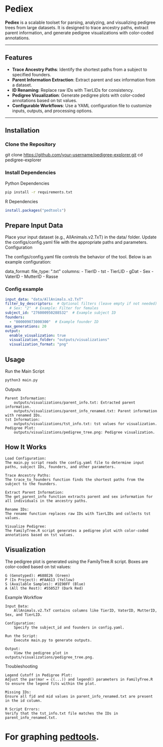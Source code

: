 # Pediex

**Pediex** is a scalable toolset for parsing, analyzing, and visualizing pedigree trees from large datasets. It is designed to trace ancestry paths, extract parent information, and generate pedigree visualizations with color-coded annotations.

---

## Features

- **Trace Ancestry Paths**: Identify the shortest paths from a subject to specified founders.
- **Parent Information Extraction**: Extract parent and sex information from a dataset.
- **ID Renaming**: Replace raw IDs with TierLIDs for consistency.
- **Pedigree Visualization**: Generate pedigree plots with color-coded annotations based on tst values.
- **Configurable Workflows**: Use a YAML configuration file to customize inputs, outputs, and processing options.

---

## Installation

### Clone the Repository

git clone https://github.com/your-username/pedigree-explorer.git
cd pedigree-explorer

### Install Dependencies

Python Dependencies

```bash
pip install -r requirements.txt
```

R Dependencies

```R
install.packages("pedtools")
```

## Prepare Input Data

Place your input dataset (e.g., AllAnimals.v2.TxT) in the data/ folder. Update the configs/config.yaml file with the appropriate paths and parameters.
Configuration

The configs/config.yaml file controls the behavior of the tool. Below is an example configuration:

data_format:
  file_type: ".txt"
  columns:
    - TierID
    - tst
    - TierLID
    - gDat
    - Sex
    - VaterID
    - MutterID
    - Rasse

### Config example

```yaml
input_data: "data/AllAnimals.v2.TxT"
filter_by_descriptors:  # Optional filters (leave empty if not needed)
  # Sex: "2"  # Example: Filter for females
subject_id: "276000950288532"  # Example subject ID
founders:
  - "000009073000300"  # Example founder ID
max_generations: 20
output:
  enable_visualization: true
  visualization_folder: "outputs/visualizations"
  visualization_format: "png"
```

## Usage
Run the Main Script

```bash
python3 main.py
```
Outputs

    Parent Information:
        outputs/visualizations/parent_info.txt: Extracted parent information.
        outputs/visualizations/parent_info_renamed.txt: Parent information with renamed IDs.
    tst Information:
        outputs/visualizations/tst_info.txt: tst values for visualization.
    Pedigree Plot:
        outputs/visualizations/pedigree_tree.png: Pedigree visualization.

## How It Works

    Load Configuration:
    The main.py script reads the config.yaml file to determine input paths, subject IDs, founders, and other parameters.

    Trace Ancestry Paths:
    The trace_to_founders function finds the shortest paths from the subject to the founders.

    Extract Parent Information:
    The get_parent_info function extracts parent and sex information for all individuals in the ancestry paths.

    Rename IDs:
    The rename function replaces raw IDs with TierLIDs and collects tst values.

    Visualize Pedigree:
    The FamilyTree.R script generates a pedigree plot with color-coded annotations based on tst values.

## Visualization

The pedigree plot is generated using the FamilyTree.R script. Boxes are color-coded based on tst values:

    G (Genotyped): #688E26 (Green)
    P (In Project): #FAA613 (Yellow)
    S (Available Samples): #1E90FF (Blue)
    A (All the Rest): #550527 (Dark Red)

Example Workflow

    Input Data:
        AllAnimals.v2.TxT contains columns like TierID, VaterID, MutterID, Sex, and TierLID.

    Configuration:
        Specify the subject_id and founders in config.yaml.

    Run the Script:
        Execute main.py to generate outputs.

    Output:
        View the pedigree plot in outputs/visualizations/pedigree_tree.png.

Troubleshooting

    Legend Cutoff in Pedigree Plot:
    Adjust the par(mar = c(...)) and legend() parameters in FamilyTree.R to ensure the legend fits within the plot.

    Missing IDs:
    Ensure all fid and mid values in parent_info_renamed.txt are present in the id column.

    R Script Errors:
    Verify that the tst_info.txt file matches the IDs in parent_info_renamed.txt.

# For graphing  [pedtools](https://github.com/magnusdv/pedtools).
